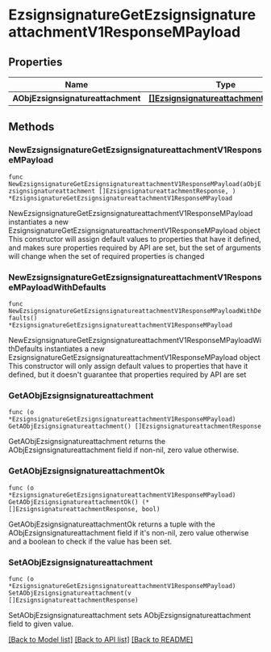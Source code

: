 # EzsignsignatureGetEzsignsignatureattachmentV1ResponseMPayload

## Properties

Name | Type | Description | Notes
------------ | ------------- | ------------- | -------------
**AObjEzsignsignatureattachment** | [**[]EzsignsignatureattachmentResponse**](EzsignsignatureattachmentResponse.md) |  | 

## Methods

### NewEzsignsignatureGetEzsignsignatureattachmentV1ResponseMPayload

`func NewEzsignsignatureGetEzsignsignatureattachmentV1ResponseMPayload(aObjEzsignsignatureattachment []EzsignsignatureattachmentResponse, ) *EzsignsignatureGetEzsignsignatureattachmentV1ResponseMPayload`

NewEzsignsignatureGetEzsignsignatureattachmentV1ResponseMPayload instantiates a new EzsignsignatureGetEzsignsignatureattachmentV1ResponseMPayload object
This constructor will assign default values to properties that have it defined,
and makes sure properties required by API are set, but the set of arguments
will change when the set of required properties is changed

### NewEzsignsignatureGetEzsignsignatureattachmentV1ResponseMPayloadWithDefaults

`func NewEzsignsignatureGetEzsignsignatureattachmentV1ResponseMPayloadWithDefaults() *EzsignsignatureGetEzsignsignatureattachmentV1ResponseMPayload`

NewEzsignsignatureGetEzsignsignatureattachmentV1ResponseMPayloadWithDefaults instantiates a new EzsignsignatureGetEzsignsignatureattachmentV1ResponseMPayload object
This constructor will only assign default values to properties that have it defined,
but it doesn't guarantee that properties required by API are set

### GetAObjEzsignsignatureattachment

`func (o *EzsignsignatureGetEzsignsignatureattachmentV1ResponseMPayload) GetAObjEzsignsignatureattachment() []EzsignsignatureattachmentResponse`

GetAObjEzsignsignatureattachment returns the AObjEzsignsignatureattachment field if non-nil, zero value otherwise.

### GetAObjEzsignsignatureattachmentOk

`func (o *EzsignsignatureGetEzsignsignatureattachmentV1ResponseMPayload) GetAObjEzsignsignatureattachmentOk() (*[]EzsignsignatureattachmentResponse, bool)`

GetAObjEzsignsignatureattachmentOk returns a tuple with the AObjEzsignsignatureattachment field if it's non-nil, zero value otherwise
and a boolean to check if the value has been set.

### SetAObjEzsignsignatureattachment

`func (o *EzsignsignatureGetEzsignsignatureattachmentV1ResponseMPayload) SetAObjEzsignsignatureattachment(v []EzsignsignatureattachmentResponse)`

SetAObjEzsignsignatureattachment sets AObjEzsignsignatureattachment field to given value.



[[Back to Model list]](../README.md#documentation-for-models) [[Back to API list]](../README.md#documentation-for-api-endpoints) [[Back to README]](../README.md)


